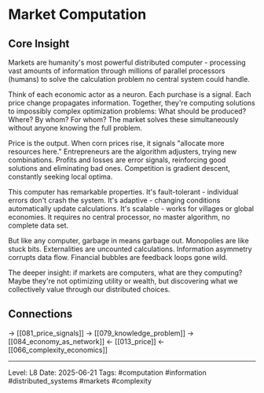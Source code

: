 # Market Computation

## Core Insight
Markets are humanity's most powerful distributed computer - processing vast amounts of information through millions of parallel processors (humans) to solve the calculation problem no central system could handle.

Think of each economic actor as a neuron. Each purchase is a signal. Each price change propagates information. Together, they're computing solutions to impossibly complex optimization problems: What should be produced? Where? By whom? For whom? The market solves these simultaneously without anyone knowing the full problem.

Price is the output. When corn prices rise, it signals "allocate more resources here." Entrepreneurs are the algorithm adjusters, trying new combinations. Profits and losses are error signals, reinforcing good solutions and eliminating bad ones. Competition is gradient descent, constantly seeking local optima.

This computer has remarkable properties. It's fault-tolerant - individual errors don't crash the system. It's adaptive - changing conditions automatically update calculations. It's scalable - works for villages or global economies. It requires no central processor, no master algorithm, no complete data set.

But like any computer, garbage in means garbage out. Monopolies are like stuck bits. Externalities are uncounted calculations. Information asymmetry corrupts data flow. Financial bubbles are feedback loops gone wild.

The deeper insight: if markets are computers, what are they computing? Maybe they're not optimizing utility or wealth, but discovering what we collectively value through our distributed choices.

## Connections
→ [[081_price_signals]]
→ [[079_knowledge_problem]]
→ [[084_economy_as_network]]
← [[013_price]]
← [[066_complexity_economics]]

---
Level: L8
Date: 2025-06-21
Tags: #computation #information #distributed_systems #markets #complexity